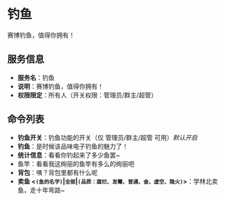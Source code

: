 # 钓鱼
赛博钓鱼，值得你拥有！

## 服务信息
- **服务名**：钓鱼
- **说明**：赛博钓鱼，值得你拥有！
- **权限限定**：所有人（开关权限：管理员/群主/超管）

## 命令列表
- **钓鱼开关**：钓鱼功能的开关（仅 管理员/群主/超管 可用）_默认开启_
- **钓鱼**：是时候该品味电子钓鱼的魅力了！
- **统计信息**：看看你钓起来了多少鱼罢~
- 鱼竿：看看我这绚丽的鱼竿有多么的绚丽吧
- **背包**：咦？背包里都有什么呢
- **卖鱼 <`(鱼的名字)`|`全部`|`(品质：腐烂、发霉、普通、金、虚空、隐火)`>**：学林北卖鱼，走十年弯路~
